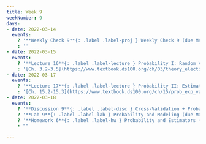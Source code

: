 ```yaml
---
title: Week 9
weekNumber: 9
days:
- date: 2022-03-14
  events:
    ? '**Weekly Check 9**{: .label .label-proj } Weekly Check 9 (due Mar 21)'
    : ''
- date: 2022-03-15
  events:
    ? '**Lecture 16**{: .label .label-lecture } Probability I: Random Variables'
    : '[Ch. 3.2-3.5](https://www.textbook.ds100.org/ch/03/theory_election.html), [15.1](https://www.textbook.ds100.org/ch/15/prob_random_vars.html)'
- date: 2022-03-17
  events:
    ? '**Lecture 17**{: .label .label-lecture } Probability II: Estimators, Bias, and Variance'
    : '[Ch. 15.2-15.3](https://www.textbook.ds100.org/ch/15/prob_exp_var.html)'
- date: 2022-03-18
  events:
    ? '**Discussion 9**{: .label .label-disc } Cross-Validation + Probability I'
    ? '**Lab 9**{: .label .label-lab } Probability and Modeling (due Mar 29)'
    ? '**Homework 6**{: .label .label-hw } Probability and Estimators (due Mar 31)'
    : ""

---
```

